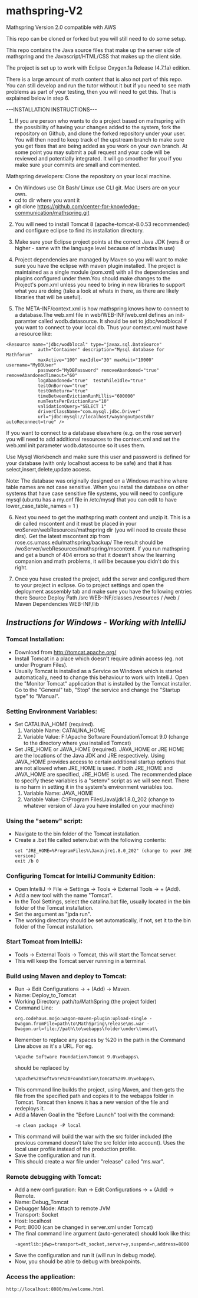 # mathspring-V2

Mathspring Version 2.0 compatible with AWS

This repo can be cloned or forked but you will still need to do some setup.

This repo contains the Java source files that make up the server side of mathspring and the Javascript/HTML/CSS
that makes up the client side.

The project is set up to work with Eclipse Oxygen.1a Release (4.7.1a) edition.

There is a large amount of math content that is also not part of this repo.  You can still develop and run the tutor
without it but if you need to see math problems as part of your testing, then you will need to get this.
That is explained below in step 6.

---INSTALLATION INSTRUCTIONS---

1. If you are person who wants to do a project based on mathspring with the possibility of having your
changes added to the system, fork the repository on Github, and clone the forked repository under your user.
You will then need to keep track of the upstream branch to make sure you get 
fixes that are being added as you work on your own branch.  At some point you
may submit a pull request and your code will be reviewed and potentially integrated.
It will go smoother for you if you make sure your commits are small and commented.

Mathspring developers: Clone the repository on your local machine.
   - On Windows use Git Bash/  Linux use CLI git.  Mac Users are on your own.
   - cd to dir where you want it
   - git clone https://github.com/center-for-knowledge-communication/mathspring.git

2. You will need to install Tomcat 8 (apache-tomcat-8.0.53 recommended) and configure eclipse to find its installation directory.

3.  Make sure your Eclipse project points at the correct Java JDK 
(vers 8 or higher - same with the language level because of lambdas in use)

4.  Project dependencies are managed by Maven so you will want to make sure you have the eclipse with maven plugin installed.
The project is maintained as a single module (pom.xml) with all the dependencies and plugins configured under them.You should make changes to the Project's pom.xml unless you
need to bring in new libraries to support what you are doing (take a look at
whats in there, as there are likely libraries that will be useful).

5. The META-INF/context.xml is how mathspring knows how to connect to a database.The web.xml file in web/WEB-INF/web.xml
defines an init-paramter called wodb.datasource.  It should be set to
jdbc/wodblocal if you want to connect to your local db.   Thus your context.xml
must have a resource like:

```
<Resource name="jdbc/wodblocal" type="javax.sql.DataSource"
            auth="Container" description="Mysql database for Mathforum"
            maxActive="100" maxIdle="30" maxWait="10000" username="MyDBUser"
            password="MyDBPassword" removeAbandoned="true" removeAbandonedTimeout="60"
            logAbandoned="true"  testWhileIdle="true"
            testOnBorrow="true"
            testOnReturn="true"
            timeBetweenEvictionRunMillis="600000"
            numTestsPerEvictionRun="10"
            validationQuery="SELECT 1"
            driverClassName="com.mysql.jdbc.Driver"
            url="jdbc:mysql://localhost/wayangoutpostdb?autoReconnect=true" />
```
If you want to connect to a database elsewhere (e.g. on the rose server) you will
need to add additional resources to the context.xml and set the web.xml init parameter wodb.datasource so it uses
them.

Use Mysql Workbench and make sure this user and password is defined for your database (with only localhost access to be safe) and that
it has select,insert,delete,update access.


Note:  The database was originally designed on a Windows machine where table names
are not case sensitive.   When you install the database on other systems that
have case sensitive file systems, you will need to configure mysql (ubuntu has a 
my.cnf file in /etc/mysql that you can edit  to have lower_case_table_names = 1 )


6. Next you need to get the mathspring math content and unzip it.  This is a dir
called mscontent and it must be placed in your woServer/webResources/mathspring dir (you will need 
to create these dirs).
Get the latest mscontent zip from rose.cs.umass.edu/mathspring/backup/
The result should be /woServer/webResources/mathspring/mscontent.  If you run 
mathspring and get a bunch of 404 errors so that it doesn't show the learning companion
and math problems, it will be because you didn't do this right.

7. Once you have created the project, add the server and configured them to your project in eclipse. Go to project settings
and open the deployment asssembly tab and make sure you have the following entries there
Source					Deploy Path
/src					WEB-INF/classes
/resources				/
/web					/
Maven Dependencies		WEB-INF/lib



## ***Instructions for Windows - Working with IntelliJ***

### Tomcat Installation:

- Download from http://tomcat.apache.org/
- Install Tomcat in a place which doesn't require admin access (eg. not under Program Files).
- Usually Tomcat is installed as a Service on Windows which is started automatically, need to change this behaviour to work with IntelliJ. Open the "Monitor Tomcat" application that is installed by the Tomcat installer. Go to the "General" tab, "Stop" the service and change the "Startup type" to "Manual".

### Setting Environment Variables:
- Set CATALINA_HOME (required).
    1. Variable Name: CATALINA_HOME
    2. Variable Value: F:\Apache Software Foundation\Tomcat 9.0 (change to the directory where you installed Tomcat)
- Set JRE_HOME or JAVA_HOME (required). JAVA_HOME or JRE HOME are the locations of the Java JDK and JRE respectively. Using JAVA_HOME provides access to certain additional startup options that are not allowed when JRE_HOME is used. If both JRE_HOME and JAVA_HOME are specified, JRE_HOME is used. The recommended place to specify these variables is a "setenv" script as we will see next. There is no harm in setting it in the system's environment variables too.
    1. Variable Name: JAVA_HOME
    2. Variable Value: C:\Program Files\Java\jdk1.8.0_202 (change to whatever version of Java you have installed on your machine)

### Using the "setenv" script:
- Navigate to the bin folder of the Tomcat installation.
- Create a .bat file called setenv.bat with the following contents:
    ```
    set "JRE_HOME=%ProgramFiles%\Java\jre1.8.0_202" (change to your JRE version)
    exit /b 0
    ```

### Configuring Tomcat for IntelliJ Community Edition:
- Open IntelliJ -> File -> Settings -> Tools -> External Tools -> + (Add).
- Add a new tool with the name "Tomcat".
- In the Tool Settings, select the catalina.bat file, usually located in the bin folder of the Tomcat installation.
- Set the argument as "jpda run".
- The working directory should be set automatically, if not, set it to the bin folder of the Tomcat installation.

### Start Tomcat from IntelliJ:
- Tools -> External Tools -> Tomcat, this will start the Tomcat server.
- This will keep the Tomcat server running in a terminal.

### Build using Maven and deploy to Tomcat:
- Run -> Edit Configurations -> + (Add) -> Maven.
- Name: Deploy_to_Tomcat
- Working Directory: path/to/MathSpring (the project folder)
- Command Line:
    ```
    org.codehaus.mojo:wagon-maven-plugin:upload-single -Dwagon.fromFile=path\to\MathSpring\release\ms.war -Dwagon.url=file://path\to\webapps\folder\under\tomcat\
    ```
- Remember to replace any spaces by %20 in the path in the Command Line above as it's a URL. For eg.
   ```
   \Apache Software Foundation\Tomcat 9.0\webapps\
   ```
   should be replaced by
   ```
   \Apache%20Software%20Foundation\Tomcat%209.0\webapps\
   ```
- This command line builds the project, using Maven, and then gets the file from the specified path and copies it to the webapps folder in Tomcat. Tomcat then knows it has a new version of the file and redeploys it.
- Add a Maven Goal in the "Before Launch" tool with the command:
   ```
   -e clean package -P local
   ```
- This command will build the war with the src folder included (the previous command doesn't take the src folder into account). Uses the local user profile instead of the production profile.
- Save the configuration and run it.
- This should create a war file under "release" called "ms.war".

### Remote debugging with Tomcat:
- Add a new configuration: Run -> Edit Configurations -> + (Add) -> Remote.
- Name: Debug_Tomcat
- Debugger Mode: Attach to remote JVM
- Transport: Socket
- Host: localhost
- Port: 8000 (can be changed in server.xml under Tomcat)
- The final command line argument (auto-generated) should look like this:
    ```
    -agentlib:jdwp=transport=dt_socket,server=y,suspend=n,address=8000
    ```
- Save the configuration and run it (will run in debug mode).
- Now, you should be able to debug with breakpoints.

### Access the application:
    http://localhost:8080/ms/welcome.html
